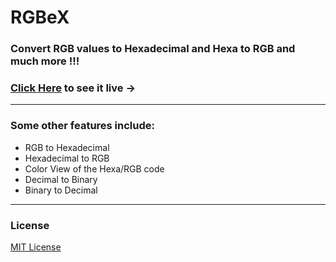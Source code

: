 # RGBeX

### Convert RGB values to Hexadecimal and Hexa to RGB and much more !!!
### [Click Here](https://hardikchopra242.github.io/RGBeX/) to see it live ->

---

### Some other features include:
* RGB to Hexadecimal
* Hexadecimal to RGB
* Color View of the Hexa/RGB code
* Decimal to Binary
* Binary to Decimal

---

### License
[MIT License](https://github.com/hardikchopra242/RGBeX/blob/gh-pages/LICENSE)
